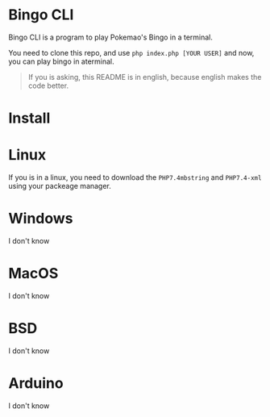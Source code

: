 # Bingo CLI

Bingo CLI is a program to play Pokemao's Bingo in a terminal.

You need to clone this repo, and use `php index.php [YOUR USER]` and now, you can play bingo in aterminal.

> If you is asking, this README is in english, because english makes the code better.

# Install

# Linux

If you is in a linux, you need to download the `PHP7.4mbstring` and `PHP7.4-xml` using your packeage manager.

# Windows

I don't know

# MacOS

I don't know

# BSD

I don't know

# Arduino

I don't know
